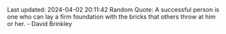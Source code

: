Last updated: 2024-04-02 20:11:42
Random Quote: A successful person is one who can lay a firm foundation with the bricks that others throw at him or her. - David Brinkley